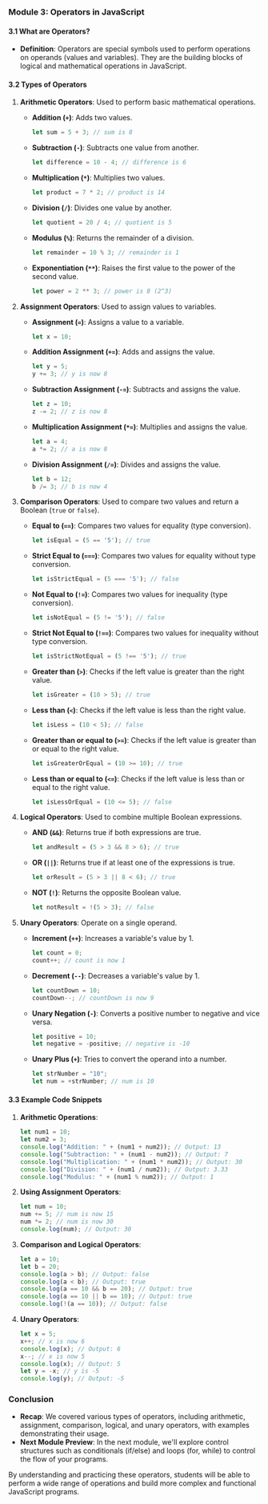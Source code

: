 ### Module 3: Operators in JavaScript

#### 3.1 What are Operators?
- **Definition**: Operators are special symbols used to perform operations on operands (values and variables). They are the building blocks of logical and mathematical operations in JavaScript.

#### 3.2 Types of Operators

1. **Arithmetic Operators**: Used to perform basic mathematical operations.
    - **Addition (`+`)**: Adds two values.
      ```javascript
      let sum = 5 + 3; // sum is 8
      ```
    - **Subtraction (`-`)**: Subtracts one value from another.
      ```javascript
      let difference = 10 - 4; // difference is 6
      ```
    - **Multiplication (`*`)**: Multiplies two values.
      ```javascript
      let product = 7 * 2; // product is 14
      ```
    - **Division (`/`)**: Divides one value by another.
      ```javascript
      let quotient = 20 / 4; // quotient is 5
      ```
    - **Modulus (`%`)**: Returns the remainder of a division.
      ```javascript
      let remainder = 10 % 3; // remainder is 1
      ```
    - **Exponentiation (`**`)**: Raises the first value to the power of the second value.
      ```javascript
      let power = 2 ** 3; // power is 8 (2^3)
      ```

2. **Assignment Operators**: Used to assign values to variables.
    - **Assignment (`=`)**: Assigns a value to a variable.
      ```javascript
      let x = 10;
      ```
    - **Addition Assignment (`+=`)**: Adds and assigns the value.
      ```javascript
      let y = 5;
      y += 3; // y is now 8
      ```
    - **Subtraction Assignment (`-=`)**: Subtracts and assigns the value.
      ```javascript
      let z = 10;
      z -= 2; // z is now 8
      ```
    - **Multiplication Assignment (`*=`)**: Multiplies and assigns the value.
      ```javascript
      let a = 4;
      a *= 2; // a is now 8
      ```
    - **Division Assignment (`/=`)**: Divides and assigns the value.
      ```javascript
      let b = 12;
      b /= 3; // b is now 4
      ```

3. **Comparison Operators**: Used to compare two values and return a Boolean (`true` or `false`).
    - **Equal to (`==`)**: Compares two values for equality (type conversion).
      ```javascript
      let isEqual = (5 == '5'); // true
      ```
    - **Strict Equal to (`===`)**: Compares two values for equality without type conversion.
      ```javascript
      let isStrictEqual = (5 === '5'); // false
      ```
    - **Not Equal to (`!=`)**: Compares two values for inequality (type conversion).
      ```javascript
      let isNotEqual = (5 != '5'); // false
      ```
    - **Strict Not Equal to (`!==`)**: Compares two values for inequality without type conversion.
      ```javascript
      let isStrictNotEqual = (5 !== '5'); // true
      ```
    - **Greater than (`>`)**: Checks if the left value is greater than the right value.
      ```javascript
      let isGreater = (10 > 5); // true
      ```
    - **Less than (`<`)**: Checks if the left value is less than the right value.
      ```javascript
      let isLess = (10 < 5); // false
      ```
    - **Greater than or equal to (`>=`)**: Checks if the left value is greater than or equal to the right value.
      ```javascript
      let isGreaterOrEqual = (10 >= 10); // true
      ```
    - **Less than or equal to (`<=`)**: Checks if the left value is less than or equal to the right value.
      ```javascript
      let isLessOrEqual = (10 <= 5); // false
      ```

4. **Logical Operators**: Used to combine multiple Boolean expressions.
    - **AND (`&&`)**: Returns true if both expressions are true.
      ```javascript
      let andResult = (5 > 3 && 8 > 6); // true
      ```
    - **OR (`||`)**: Returns true if at least one of the expressions is true.
      ```javascript
      let orResult = (5 > 3 || 8 < 6); // true
      ```
    - **NOT (`!`)**: Returns the opposite Boolean value.
      ```javascript
      let notResult = !(5 > 3); // false
      ```

5. **Unary Operators**: Operate on a single operand.
    - **Increment (`++`)**: Increases a variable's value by 1.
      ```javascript
      let count = 0;
      count++; // count is now 1
      ```
    - **Decrement (`--`)**: Decreases a variable's value by 1.
      ```javascript
      let countDown = 10;
      countDown--; // countDown is now 9
      ```
    - **Unary Negation (`-`)**: Converts a positive number to negative and vice versa.
      ```javascript
      let positive = 10;
      let negative = -positive; // negative is -10
      ```
    - **Unary Plus (`+`)**: Tries to convert the operand into a number.
      ```javascript
      let strNumber = "10";
      let num = +strNumber; // num is 10
      ```

#### 3.3 Example Code Snippets

1. **Arithmetic Operations**:
    ```javascript
    let num1 = 10;
    let num2 = 3;
    console.log("Addition: " + (num1 + num2)); // Output: 13
    console.log("Subtraction: " + (num1 - num2)); // Output: 7
    console.log("Multiplication: " + (num1 * num2)); // Output: 30
    console.log("Division: " + (num1 / num2)); // Output: 3.33
    console.log("Modulus: " + (num1 % num2)); // Output: 1
    ```

2. **Using Assignment Operators**:
    ```javascript
    let num = 10;
    num += 5; // num is now 15
    num *= 2; // num is now 30
    console.log(num); // Output: 30
    ```

3. **Comparison and Logical Operators**:
    ```javascript
    let a = 10;
    let b = 20;
    console.log(a > b); // Output: false
    console.log(a < b); // Output: true
    console.log(a == 10 && b == 20); // Output: true
    console.log(a == 10 || b == 10); // Output: true
    console.log(!(a == 10)); // Output: false
    ```

4. **Unary Operators**:
    ```javascript
    let x = 5;
    x++; // x is now 6
    console.log(x); // Output: 6
    x--; // x is now 5
    console.log(x); // Output: 5
    let y = -x; // y is -5
    console.log(y); // Output: -5
    ```

### Conclusion
- **Recap**: We covered various types of operators, including arithmetic, assignment, comparison, logical, and unary operators, with examples demonstrating their usage.
- **Next Module Preview**: In the next module, we'll explore control structures such as conditionals (if/else) and loops (for, while) to control the flow of your programs.

By understanding and practicing these operators, students will be able to perform a wide range of operations and build more complex and functional JavaScript programs.